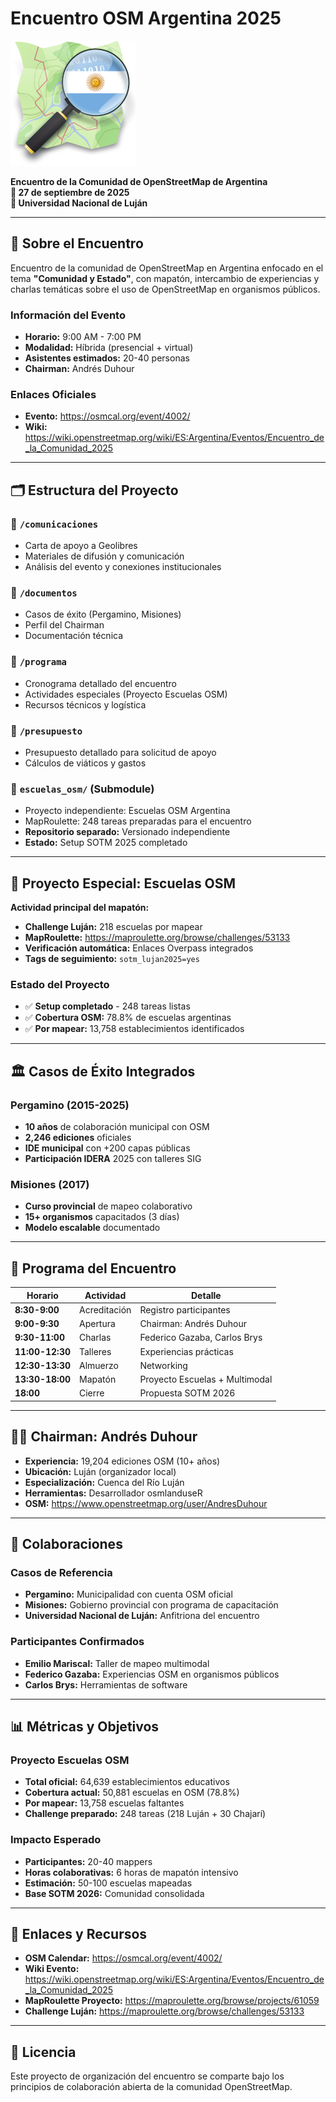 # Encuentro OSM Argentina 2025

![OSM Argentina](comunicaciones/osm-ar-logo.png)

**Encuentro de la Comunidad de OpenStreetMap de Argentina**  
**📅 27 de septiembre de 2025**  
**📍 Universidad Nacional de Luján**

---

## 🎯 Sobre el Encuentro

Encuentro de la comunidad de OpenStreetMap en Argentina enfocado en el tema **"Comunidad y Estado"**, con mapatón, intercambio de experiencias y charlas temáticas sobre el uso de OpenStreetMap en organismos públicos.

### Información del Evento
- **Horario:** 9:00 AM - 7:00 PM
- **Modalidad:** Híbrida (presencial + virtual)
- **Asistentes estimados:** 20-40 personas
- **Chairman:** Andrés Duhour

### Enlaces Oficiales
- **Evento:** https://osmcal.org/event/4002/
- **Wiki:** https://wiki.openstreetmap.org/wiki/ES:Argentina/Eventos/Encuentro_de_la_Comunidad_2025

---

## 🗂️ Estructura del Proyecto

### 📂 `/comunicaciones`
- Carta de apoyo a Geolibres
- Materiales de difusión y comunicación
- Análisis del evento y conexiones institucionales

### 📂 `/documentos`  
- Casos de éxito (Pergamino, Misiones)
- Perfil del Chairman
- Documentación técnica

### 📂 `/programa`
- Cronograma detallado del encuentro
- Actividades especiales (Proyecto Escuelas OSM)
- Recursos técnicos y logística

### 📂 `/presupuesto`
- Presupuesto detallado para solicitud de apoyo
- Cálculos de viáticos y gastos

### 🔗 `escuelas_osm/` (Submodule)
- Proyecto independiente: Escuelas OSM Argentina
- MapRoulette: 248 tareas preparadas para el encuentro
- **Repositorio separado:** Versionado independiente
- **Estado:** Setup SOTM 2025 completado

---

## 🏫 Proyecto Especial: Escuelas OSM

**Actividad principal del mapatón:**
- **Challenge Luján:** 218 escuelas por mapear
- **MapRoulette:** https://maproulette.org/browse/challenges/53133
- **Verificación automática:** Enlaces Overpass integrados
- **Tags de seguimiento:** `sotm_lujan2025=yes`

### Estado del Proyecto
- ✅ **Setup completado** - 248 tareas listas
- ✅ **Cobertura OSM:** 78.8% de escuelas argentinas
- ✅ **Por mapear:** 13,758 establecimientos identificados

---

## 🏛️ Casos de Éxito Integrados

### Pergamino (2015-2025)
- **10 años** de colaboración municipal con OSM
- **2,246 ediciones** oficiales
- **IDE municipal** con +200 capas públicas
- **Participación IDERA** 2025 con talleres SIG

### Misiones (2017)
- **Curso provincial** de mapeo colaborativo
- **15+ organismos** capacitados (3 días)
- **Modelo escalable** documentado

---

## 🎪 Programa del Encuentro

| **Horario** | **Actividad** | **Detalle** |
|-------------|---------------|-------------|
| **8:30-9:00** | Acreditación | Registro participantes |
| **9:00-9:30** | Apertura | Chairman: Andrés Duhour |
| **9:30-11:00** | Charlas | Federico Gazaba, Carlos Brys |
| **11:00-12:30** | Talleres | Experiencias prácticas |
| **12:30-13:30** | Almuerzo | Networking |
| **13:30-18:00** | Mapatón | Proyecto Escuelas + Multimodal |
| **18:00** | Cierre | Propuesta SOTM 2026 |

---

## 👨‍💼 Chairman: Andrés Duhour

- **Experiencia:** 19,204 ediciones OSM (10+ años)
- **Ubicación:** Luján (organizador local)
- **Especialización:** Cuenca del Río Luján
- **Herramientas:** Desarrollador osmlanduseR
- **OSM:** https://www.openstreetmap.org/user/AndresDuhour

---

## 🤝 Colaboraciones

### Casos de Referencia
- **Pergamino:** Municipalidad con cuenta OSM oficial
- **Misiones:** Gobierno provincial con programa de capacitación
- **Universidad Nacional de Luján:** Anfitriona del encuentro

### Participantes Confirmados
- **Emilio Mariscal:** Taller de mapeo multimodal
- **Federico Gazaba:** Experiencias OSM en organismos públicos  
- **Carlos Brys:** Herramientas de software

---

## 📊 Métricas y Objetivos

### Proyecto Escuelas OSM
- **Total oficial:** 64,639 establecimientos educativos
- **Cobertura actual:** 50,881 escuelas en OSM (78.8%)
- **Por mapear:** 13,758 escuelas faltantes
- **Challenge preparado:** 248 tareas (218 Luján + 30 Chajarí)

### Impacto Esperado
- **Participantes:** 20-40 mappers
- **Horas colaborativas:** 6 horas de mapatón intensivo
- **Estimación:** 50-100 escuelas mapeadas
- **Base SOTM 2026:** Comunidad consolidada

---

## 🔗 Enlaces y Recursos

- **OSM Calendar:** https://osmcal.org/event/4002/
- **Wiki Evento:** https://wiki.openstreetmap.org/wiki/ES:Argentina/Eventos/Encuentro_de_la_Comunidad_2025
- **MapRoulette Proyecto:** https://maproulette.org/browse/projects/61059
- **Challenge Luján:** https://maproulette.org/browse/challenges/53133

---

## 📄 Licencia

Este proyecto de organización del encuentro se comparte bajo los principios de colaboración abierta de la comunidad OpenStreetMap.